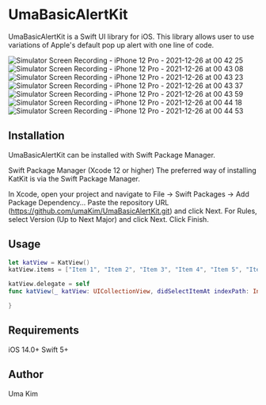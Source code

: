 # UmaBasicAlertKit
UmaBasicAlertKit is a Swift UI library for iOS. This library allows user to use variations of Apple's default pop up alert with one line of code.

![Simulator Screen Recording - iPhone 12 Pro - 2021-12-26 at 00 42 25](https://user-images.githubusercontent.com/85341050/147388604-74bcf3d1-2889-4f5b-a536-1db35bdf5cc6.gif)   ![Simulator Screen Recording - iPhone 12 Pro - 2021-12-26 at 00 43 08](https://user-images.githubusercontent.com/85341050/147388613-9073d4f2-4067-46db-ae13-d52a584ae4d0.gif)   ![Simulator Screen Recording - iPhone 12 Pro - 2021-12-26 at 00 43 23](https://user-images.githubusercontent.com/85341050/147388615-dc0523e9-3935-4457-b5cd-937bf3ce65f0.gif)   ![Simulator Screen Recording - iPhone 12 Pro - 2021-12-26 at 00 43 37](https://user-images.githubusercontent.com/85341050/147388616-4c0ce04a-09f0-4212-921a-ab65570961de.gif)   ![Simulator Screen Recording - iPhone 12 Pro - 2021-12-26 at 00 43 59](https://user-images.githubusercontent.com/85341050/147388621-fcde6e0d-647a-4e0b-ab07-8fcc57416fec.gif)   ![Simulator Screen Recording - iPhone 12 Pro - 2021-12-26 at 00 44 18](https://user-images.githubusercontent.com/85341050/147388623-8e818e12-f786-4843-b932-7bb32b48431e.gif)   ![Simulator Screen Recording - iPhone 12 Pro - 2021-12-26 at 00 44 53](https://user-images.githubusercontent.com/85341050/147388628-fd278eca-61e2-4f9a-92c7-7a9d1dc95a51.gif)


## Installation
UmaBasicAlertKit can be installed with Swift Package Manager.

Swift Package Manager (Xcode 12 or higher)
The preferred way of installing KatKit is via the Swift Package Manager.

In Xcode, open your project and navigate to File → Swift Packages → Add Package Dependency...
Paste the repository URL (https://github.com/umaKim/UmaBasicAlertKit.git) and click Next.
For Rules, select Version (Up to Next Major) and click Next.
Click Finish.

## Usage
```Swift
let katView = KatView()
katView.items = ["Item 1", "Item 2", "Item 3", "Item 4", "Item 5", "Item 6", "Item 7", "Item 8"]
```

```Swift
katView.delegate = self
func katView(_ katView: UICollectionView, didSelectItemAt indexPath: IndexPath) {

}
```

## Requirements
iOS 14.0+
Swift 5+

## Author
Uma Kim
